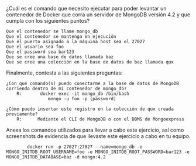 ¿Cuál es el comando que necesito ejecutar para poder levantar un contenedor de Docker que corra un servidor de MongoDB versión 4.2 y que cumpla con los siguientes puntos?

    Que el contenedor se llame mongo_db
    Que el contenedor se mantenga en ejecución
    Que el puerto asignado a la máquina host sea el 27027
    Que el usuario sea foo
    Que el password sea bar123
    Que se cree una base de datos llamada baz
    Que se cree una colección en la base de datos de baz llamada qux

Finalmente, contesta a las siguientes preguntas:

    ¿Con qué comando(s) puedo conectarme a la base de datos de MongoDB corriendo dentro de mi contenedor de mongo_db?
        R:       docker exec -it mongo_db /bin/bash
                    mongo -u foo -p (password)
    
    ¿Cómo puedo insertar este registro en la colección de qux creada previamente?
        R:      Mediante el CLI de MongoDB o con el DBMS de Mongoexpress


Anexa los comandos utilizados para llevar a cabo este ejercicio, así como screenshots de evidencia de que llevaste este ejercicio a cabo en tu equipo.


            docker run -p 27027:27027 --name=mongo_db -e MONGO_INITDB_ROOT_USERNAME=foo -e MONGO_INITDB_ROOT_PASSWORD=bar123 -e MONGO_INITDB_DATABASE=baz -d mongo:4.2



